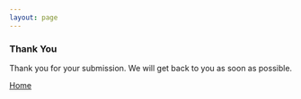 ```yaml
---
layout: page
---
```


<h3>Thank You</h3>
<p>Thank you for your submission. We will get back to you as soon as possible.</p>
<a href="{{ site.url }}{{ site.baseurl }}/index">Home</a>
